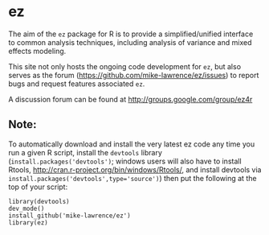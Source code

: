 # ez

The aim of the `ez` package for R is to provide a simplified/unified interface to common analysis techniques, including analysis of variance and mixed effects modeling. 

This site not only hosts the ongoing code development for `ez`, but also serves as the forum (https://github.com/mike-lawrence/ez/issues) to report bugs and request features associated `ez`.

A discussion forum can be found at http://groups.google.com/group/ez4r

## Note:

To automatically download and install the very latest ez code any time you run a given R script, install the `devtools` library (`install.packages('devtools')`; windows users will also have to install Rtools, http://cran.r-project.org/bin/windows/Rtools/, and install devtools via `install.packages('devtools',type='source')`) then put the following at the top of your script:

    library(devtools)
    dev_mode()
    install_github('mike-lawrence/ez')
    library(ez)

